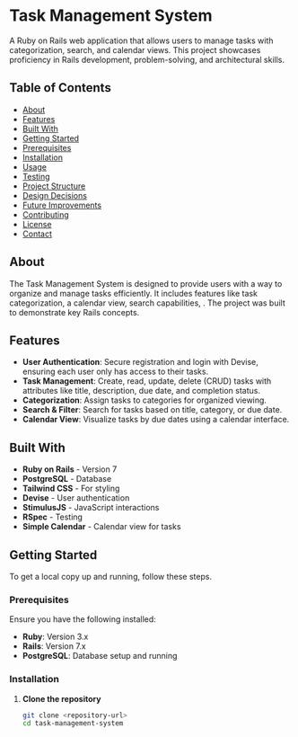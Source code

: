 # Task Management System

A Ruby on Rails web application that allows users to manage tasks with categorization, search, and calendar views. This project showcases proficiency in Rails development, problem-solving, and architectural skills.

## Table of Contents

- [About](#about)
- [Features](#features)
- [Built With](#built-with)
- [Getting Started](#getting-started)
- [Prerequisites](#prerequisites)
- [Installation](#installation)
- [Usage](#usage)
- [Testing](#testing)
- [Project Structure](#project-structure)
- [Design Decisions](#design-decisions)
- [Future Improvements](#future-improvements)
- [Contributing](#contributing)
- [License](#license)
- [Contact](#contact)

## About

The Task Management System is designed to provide users with a way to organize and manage tasks efficiently. It includes features like task categorization, a calendar view, search capabilities, . The project was built to demonstrate key Rails concepts.

## Features

- **User Authentication**: Secure registration and login with Devise, ensuring each user only has access to their tasks.
- **Task Management**: Create, read, update, delete (CRUD) tasks with attributes like title, description, due date, and completion status.
- **Categorization**: Assign tasks to categories for organized viewing.
- **Search & Filter**: Search for tasks based on title, category, or due date.
- **Calendar View**: Visualize tasks by due dates using a calendar interface.

## Built With

- **Ruby on Rails** - Version 7
- **PostgreSQL** - Database
- **Tailwind CSS** - For styling
- **Devise** - User authentication
- **StimulusJS** - JavaScript interactions
- **RSpec** - Testing
- **Simple Calendar** - Calendar view for tasks

## Getting Started

To get a local copy up and running, follow these steps.

### Prerequisites

Ensure you have the following installed:

- **Ruby**: Version 3.x
- **Rails**: Version 7.x
- **PostgreSQL**: Database setup and running

### Installation

1. **Clone the repository**
   ```bash
   git clone <repository-url>
   cd task-management-system
   ```
